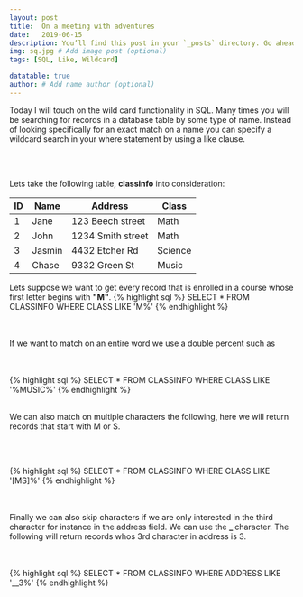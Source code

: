 ```yaml
---
layout: post
title:  On a meeting with adventures
date:   2019-06-15 
description: You’ll find this post in your `_posts` directory. Go ahead and edit it and re-build the site to see your changes. # Add post description (optional)
img: sq.jpg # Add image post (optional)
tags: [SQL, Like, Wildcard]

datatable: true
author: # Add name author (optional)
---
```


Today I will touch on the wild card functionality in SQL. 
Many times you will be searching for records in a database table by some type of name.
Instead of looking specifically for an exact match on a name you can specify a wildcard search in your where statement by using a like clause.

<br>
<br>

Lets take the following table, <strong>classinfo</strong> into consideration:

  <div class="container-fluid">
    <table class="datatable table table-hover table-bordered">
      <thead>
        <tr>
          <th>ID</th>
          <th>Name</th>
          <th>Address</th>
          <th>Class</th>
        </tr>
      </thead>
      <tfoot>
      </tfoot>
      <tbody>
        <tr>
          <td>1</td>
          <td>Jane</td>
          <td>123 Beech street</td>
          <td>Math</td>
        </tr>
        <tr>
          <td>2</td>
          <td>John</td>
          <td>1234 Smith street</td>
          <td>Math</td>
        </tr>
        <tr>
          <td>3</td>
          <td>Jasmin</td>
          <td>4432 Etcher Rd</td>
          <td>Science</td>
        </tr>
        <tr>
          <td>4</td>
          <td>Chase</td>
          <td>9332 Green St</td>
          <td>Music</td>
        </tr>
      </tbody>
    </table>
  </div>
  
Lets suppose we want to get every record that is enrolled in a course whose first letter begins with <strong>"M"</strong>.
{% highlight sql %}
SELECT * FROM CLASSINFO WHERE CLASS LIKE 'M%'
{% endhighlight %}  
<br>
<br>

If we want to match on an entire word we use a double percent such as

<br>
<br>
{% highlight sql %}
SELECT * FROM CLASSINFO WHERE CLASS LIKE '%MUSIC%'
{% endhighlight %}  
<br>
<br>

We can also match on multiple characters the following, here we will return records that start with M or S.

<br>
<br>

{% highlight sql %}
SELECT * FROM CLASSINFO WHERE CLASS LIKE '[MS]%'
{% endhighlight %}  
<br>
<br>

Finally we can also skip characters if we are only interested in the third character for instance in the address field.
We can use the <strong> _ </strong> character. The following will return records whos 3rd character in address is 3.

<br>
<br>
{% highlight sql %}
SELECT * FROM CLASSINFO WHERE ADDRESS  LIKE '__3%'
{% endhighlight %}  
